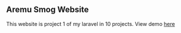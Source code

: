 ## Aremu Smog Website

This website is project 1 of my laravel in 10 projects. View demo [here](http://nameless-depths-27734.herokuapp.com/)


